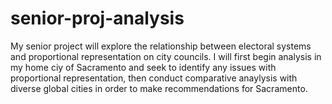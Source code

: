 # senior-proj-analysis

My senior project will explore the relationship between electoral systems and proportional representation on city councils. I will first begin analysis in my home ciy of Sacramento and seek to identify any issues with proportional representation, then conduct comparative anaylysis with diverse global cities in order to make recommendations for Sacramento. 
